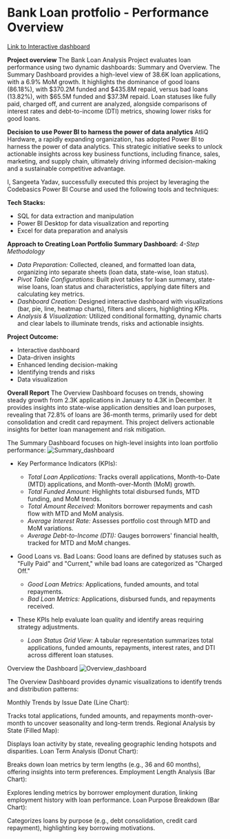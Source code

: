 # Bank Loan protfolio - Performance Overview

[Link to Interactive dashboard](https://app.powerbi.com/view?r=eyJrIjoiODY1ZTVlNzctMWMxNC00OWUyLWIyOTQtM2FhZmEzZjlkMDJiIiwidCI6ImM2ZTU0OWIzLTVmNDUtNDAzMi1hYWU5LWQ0MjQ0ZGM1YjJjNCJ9)

**Project overview**
The Bank Loan Analysis Project evaluates loan performance using two dynamic dashboards: Summary and Overview. The Summary Dashboard provides a high-level view of 38.6K loan applications, with a 6.9% MoM growth. It highlights the dominance of good loans (86.18%), with $370.2M funded and $435.8M repaid, versus bad loans (13.82%), with $65.5M funded and $37.3M repaid. Loan statuses like fully paid, charged off, and current are analyzed, alongside comparisons of interest rates and debt-to-income (DTI) metrics, showing lower risks for good loans.

**Decision to use Power BI to harness the power of data analytics**
AtliQ Hardware, a rapidly expanding organization, has adopted Power BI to harness the power of data analytics. This strategic initiative seeks to unlock actionable insights across key business functions, including finance, sales, marketing, and supply chain, ultimately driving informed decision-making and a sustainable competitive advantage.

I, Sangeeta Yadav, successfully executed this project by leveraging the Codebasics Power BI Course and used the following tools and techniques:

**Tech Stacks:**
- SQL for data extraction and manipulation
- Power BI Desktop for data visualization and reporting
- Excel for data preparation and analysis

**Approach to Creating Loan Portfolio Summary Dashboard:**
*4-Step Methodology*

- *Data Preparation:* Collected, cleaned, and formatted loan data, organizing into separate sheets (loan data, state-wise, loan status).
- *Pivot Table Configurations:* Built pivot tables for loan summary, state-wise loans, loan status and characteristics, applying date filters and calculating key metrics.
- *Dashboard Creation:* Designed interactive dashboard with visualizations (bar, pie, line, heatmap charts), filters and slicers, highlighting KPIs.
- *Analysis & Visualization:* Utilized conditional formatting, dynamic charts and clear labels to illuminate trends, risks and actionable insights.

**Project Outcome:**
- Interactive dashboard
- Data-driven insights
- Enhanced lending decision-making
- Identifying trends and risks
- Data visualization
  
**Overall Report**
The Overview Dashboard focuses on trends, showing steady growth from 2.3K applications in January to 4.3K in December. It provides insights into state-wise application densities and loan purposes, revealing that 72.8% of loans are 36-month terms, primarily used for debt consolidation and credit card repayment. This project delivers actionable insights for better loan management and risk mitigation.
 
 The Summary Dashboard focuses on high-level insights into loan portfolio performance:
 ![Summary_dashboard](https://github.com/user-attachments/assets/86df8e5f-bb85-497a-a71d-4326ad512f4f)
 
- Key Performance Indicators (KPIs):
  - *Total Loan Applications:* Tracks overall applications, Month-to-Date (MTD) applications, and Month-over-Month (MoM) growth.
  - *Total Funded Amount:* Highlights total disbursed funds, MTD funding, and MoM trends.
  - *Total Amount Received:* Monitors borrower repayments and cash flow with MTD and MoM analysis.
  - *Average Interest Rate:* Assesses portfolio cost through MTD and MoM variations.
  - *Average Debt-to-Income (DTI):* Gauges borrowers' financial health, tracked for MTD and MoM changes.

- Good Loans vs. Bad Loans: Good loans are defined by statuses such as "Fully Paid" and "Current," while bad loans are categorized as "Charged Off."
  - *Good Loan Metrics:* Applications, funded amounts, and total repayments.
  - *Bad Loan Metrics:* Applications, disbursed funds, and repayments received.
  
- These KPIs help evaluate loan quality and identify areas requiring strategy adjustments.
  - *Loan Status Grid View:* A tabular representation summarizes total applications, funded amounts, repayments, interest rates, and DTI across different loan statuses.


 
Overview the Dashboard 
![Overview_dashboard](https://github.com/user-attachments/assets/1d360c47-8b21-4124-b146-511f922c75e4)

The Overview Dashboard provides dynamic visualizations to identify trends and distribution patterns:

Monthly Trends by Issue Date (Line Chart):

Tracks total applications, funded amounts, and repayments month-over-month to uncover seasonality and long-term trends.
Regional Analysis by State (Filled Map):

Displays loan activity by state, revealing geographic lending hotspots and disparities.
Loan Term Analysis (Donut Chart):

Breaks down loan metrics by term lengths (e.g., 36 and 60 months), offering insights into term preferences.
Employment Length Analysis (Bar Chart):

Explores lending metrics by borrower employment duration, linking employment history with loan performance.
Loan Purpose Breakdown (Bar Chart):

Categorizes loans by purpose (e.g., debt consolidation, credit card repayment), highlighting key borrowing motivations.

